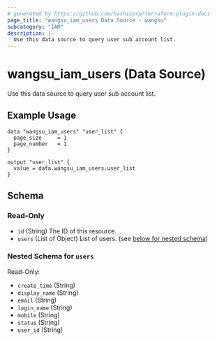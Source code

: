 ```yaml
---
# generated by https://github.com/hashicorp/terraform-plugin-docs
page_title: "wangsu_iam_users Data Source - wangsu"
subcategory: "IAM"
description: |-
  Use this data source to query user sub account list.
---
```


# wangsu_iam_users (Data Source)
Use this data source to query user sub account list.

## Example Usage

```hcl
data "wangsu_iam_users" "user_list" {
  page_size     = 1
  page_number   = 1
}
 
output "user_list" {
  value = data.wangsu_iam_users.user_list
}
```



<!-- schema generated by tfplugindocs -->
## Schema

### Read-Only

- `id` (String) The ID of this resource.
- `users` (List of Object) List of users. (see [below for nested schema](#nestedatt--users))

<a id="nestedatt--users"></a>
### Nested Schema for `users`

Read-Only:

- `create_time` (String)
- `display_name` (String)
- `email` (String)
- `login_name` (String)
- `mobile` (String)
- `status` (String)
- `user_id` (String)
